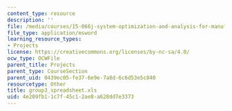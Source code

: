 ```yaml
---
content_type: resource
description: ''
file: /media/courses/15-066j-system-optimization-and-analysis-for-manufacturing-summer-2003/4e209fb11c7f45c12ae8a628dd7e3373_group3_spreadsheet.xls
file_type: application/msword
learning_resource_types:
- Projects
license: https://creativecommons.org/licenses/by-nc-sa/4.0/
ocw_type: OCWFile
parent_title: Projects
parent_type: CourseSection
parent_uid: 0439ec05-fe37-6e9e-7a8d-6c6d53e5c840
resourcetype: Other
title: group3_spreadsheet.xls
uid: 4e209fb1-1c7f-45c1-2ae8-a628dd7e3373
---
```

